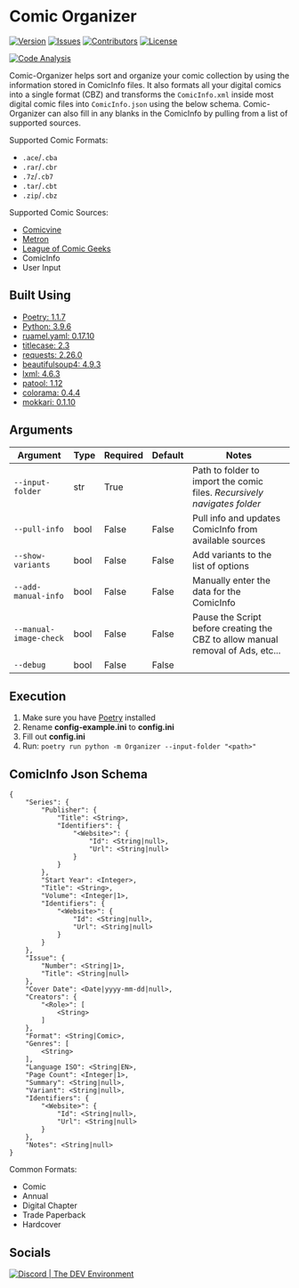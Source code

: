 # Comic Organizer

[![Version](https://img.shields.io/github/tag-pre/Buried-In-Code/Comic-Organizer.svg?label=version&style=flat-square)](https://github.com/Buried-In-Code/Comic-Organizer/releases)
[![Issues](https://img.shields.io/github/issues/Buried-In-Code/Comic-Organizer.svg?style=flat-square)](https://github.com/Buried-In-Code/Comic-Organizer/issues)
[![Contributors](https://img.shields.io/github/contributors/Buried-In-Code/Comic-Organizer.svg?style=flat-square)](https://github.com/Buried-In-Code/Comic-Organizer/graphs/contributors)
[![License](https://img.shields.io/github/license/Buried-In-Code/Comic-Organizer.svg?style=flat-square)](https://opensource.org/licenses/MIT)

[![Code Analysis](https://img.shields.io/github/workflow/status/Buried-In-Code/Comic-Organizer/Code-Analysis?label=Code-Analysis&logo=github&style=flat-square)](https://github.com/Buried-In-Code/Comic-Organizer/actions/workflows/code-analysis.yml)

Comic-Organizer helps sort and organize your comic collection by using the information stored in ComicInfo files. It also formats all your digital comics into a single format (CBZ)
and transforms the `ComicInfo.xml` inside most digital comic files into `ComicInfo.json` using the below schema. Comic-Organizer can also fill in any blanks in the ComicInfo by
pulling from a list of supported sources.

Supported Comic Formats:

- `.ace`/`.cba`
- `.rar`/`.cbr`
- `.7z`/`.cb7`
- `.tar`/`.cbt`
- `.zip`/`.cbz`

Supported Comic Sources:

- [Comicvine](https://comicvine.gamespot.com/api/)
- [Metron](https://metron.cloud/)
- [League of Comic Geeks](https://leagueofcomicgeeks.com/)
- ComicInfo
- User Input

## Built Using

- [Poetry: 1.1.7](https://python-poetry.org)
- [Python: 3.9.6](https://www.python.org/)
- [ruamel.yaml: 0.17.10](https://pypi.org/project/ruamel.yaml)
- [titlecase: 2.3](https://pypi.org/project/titlecase)
- [requests: 2.26.0](https://pypi.org/project/requests)
- [beautifulsoup4: 4.9.3](https://pypi.org/project/beautifulsoup4)
- [lxml: 4.6.3](https://pypi.org/project/lxml)
- [patool: 1.12](https://pypi.org/project/patool)
- [colorama: 0.4.4](https://pypi.org/project/colorama)
- [mokkari: 0.1.10](https://pypi.org/project/mokkari)

## Arguments

| Argument | Type | Required | Default | Notes |
| -------- | ---- | -------- | ------- | ----- |
| `--input-folder` | str | True | | Path to folder to import the comic files. *Recursively navigates folder* |
| `--pull-info` | bool | False | False | Pull info and updates ComicInfo from available sources |
| `--show-variants` | bool | False | False | Add variants to the list of options |
| `--add-manual-info` | bool | False | False | Manually enter the data for the ComicInfo |
| `--manual-image-check` | bool | False | False | Pause the Script before creating the CBZ to allow manual removal of Ads, etc... |
| `--debug` | bool | False | False | |

## Execution

1. Make sure you have [Poetry](https://python-poetry.org) installed
2. Rename **config-example.ini** to **config.ini**
3. Fill out **config.ini**
4. Run: `poetry run python -m Organizer --input-folder "<path>"`

## ComicInfo Json Schema

```
{
    "Series": {
        "Publisher": {
            "Title": <String>,
            "Identifiers": {
                "<Website>": {
                    "Id": <String|null>,
                    "Url": <String|null>
                }
            }
        },
        "Start Year": <Integer>,
        "Title": <String>,
        "Volume": <Integer|1>,
        "Identifiers": {
            "<Website>": {
                "Id": <String|null>,
                "Url": <String|null>
            }
        }
    },
    "Issue": {
        "Number": <String|1>,
        "Title": <String|null>
    },
    "Cover Date": <Date|yyyy-mm-dd|null>,
    "Creators": {
        "<Role>": [
            <String>
        ]
    },
    "Format": <String|Comic>,
    "Genres": [
        <String>
    ],
    "Language ISO": <String|EN>,
    "Page Count": <Integer|1>,
    "Summary": <String|null>,
    "Variant": <String|null>,
    "Identifiers": {
        "<Website>": {
            "Id": <String|null>,
            "Url": <String|null>
        }
    },
    "Notes": <String|null>
}
```

Common Formats:

- Comic
- Annual
- Digital Chapter
- Trade Paperback
- Hardcover

## Socials

[![Discord | The DEV Environment](https://discordapp.com/api/guilds/618581423070117932/widget.png?style=banner2)](https://discord.gg/nqGMeGg)
